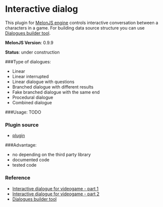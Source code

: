 # Interactive dialog
This plugin for [MelonJS engine](http://melonjs.org/) controls interactive conversation between a characters in a game. For building data source structure you can use [Dialogues builder tool](http://kibo.github.com/dialoguesBuilder/).

**MelonJS Version**: 0.9.9

**Status**: under construction

###Type of dialogues:
- Linear
- Linear interrupted
- Linear dialogue with questions
- Branched dialogue with different results
- Fake branched dialogue with the same end
- Procedural dialogue
- Combined dialogue

###Usage:
TODO

### Plugin source
- [plugin](https://github.com/Kibo/melonjs-cookbook/blob/master/cookbook/interactiveDialog/source/dialog.js)

###Advantage:
- no depending on the third party library
- documented code
- tested code

### Reference
- [Interactive dialogue for videogame - part 1](http://tomasjurman.blogspot.cz/2013/02/interactive-dialogue-for-html5-game.html)
- [Interactive dialogue for videogame - part 2](http://tomasjurman.blogspot.cz/2013/03/interactive-dialogue-for-html5-game.html)
- [Dialogues builder tool](http://kibo.github.com/dialoguesBuilder/)

